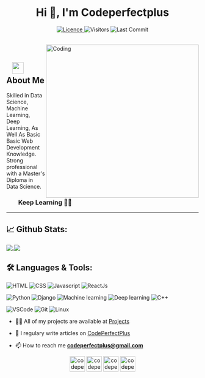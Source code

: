 <h1 align="center">Hi 👋, I'm Codeperfectplus</h1>
<p align="center">
<a href="https://github.com/KarthikNayak024/KarthikNayak024/blob/master/LICENCE">
<img alt="Licence" src="https://img.shields.io/github/license/KarthikNayak024/KarthikNayak024?color=brightgreen"/>
</a>
<img alt="Visitors" src="https://komarev.com/ghpvc/?username=codeperfectplus&style=flat&labelColor=black&logo=github&label=PROFILE+VIEWS&color=29bf12"/>
<img alt="Last Commit" src="https://img.shields.io/github/last-commit/KarthikNayak024/KarthikNayak024?logo=markdown&label=LAST+UPDATE&color=29bf12&style=flat">
 <a href="https://github.com/codeperfectplus/codeperfectplus/actions">
  </a>
</p>
</br>
<img align="right" alt="Coding" width="400" src="https://media.giphy.com/media/Y4ak9Ki2GZCbJxAnJD/giphy.gif">
</br>

## &nbsp; &nbsp;<img src="https://media.giphy.com/media/WUlplcMpOCEmTGBtBW/giphy.gif" width="30"> **About Me**

Skilled in Data Science, Machine Learning, Deep Learning, As Well As Basic Basic Web Development Knowledge. Strong professional with a Master's Diploma in Data Science.

### &nbsp; &nbsp; &nbsp; &nbsp; **Keep Learning** 👨‍🎓️️

---

## 📈 **Github Stats:**

<a href="https://github.com/KarthikNayak024">
<img align="center" src="https://github-readme-stats.vercel.app/api?username=codeperfectplus&show_icons=true&include_all_commits=true&theme=blue-green&count_private=true">
</a>
<a href="https://github.com/codeperfectplus/github-readme-stats">
<img align="center" src="https://github-readme-stats.anuraghazra1.vercel.app/api/top-langs/?username=codeperfectplus&layout=compact&theme=blue-green" />
</a>
</br>

## 🛠️ **Languages & Tools:**

![HTML](https://img.shields.io/badge/html%20-%23E34F26.svg?&style=for-the-badge&logo=html5&logoColor=white)
![CSS](https://img.shields.io/badge/css%20-%231572B6.svg?&style=for-the-badge&logo=css3&logoColor=white)
![Javascript](https://img.shields.io/badge/-Javascript-ffb400?style=for-the-badge&logo=javascript&logoColor=ffff3f)
![ReactJs](https://img.shields.io/badge/-React-blue?style=for-the-badge&logo=react)

![Python](https://img.shields.io/badge/-Python-red?style=for-the-badge&logo=python)
![Django](https://img.shields.io/badge/-Django-blue?style=for-the-badge&logo=django)
![Machine learning](https://img.shields.io/badge/-Machine_Learning-green?style=for-the-badge)
![Deep learning](https://img.shields.io/badge/-Deep_Learning-orange?style=for-the-badge)
![C++](https://img.shields.io/badge/c++%20-%2300599C.svg?&style=for-the-badge&logo=c%2B%2B&ogoColor=white)

![VSCode](https://img.shields.io/badge/-vscode-00a8e8?style=for-the-badge&logo=visual-studio-code)
![Git](https://img.shields.io/badge/git%20-%23F05033.svg?&style=for-the-badge&logo=git&logoColor=white)
![Linux](https://img.shields.io/badge/-linux-772953?style=for-the-badge&logo=linux)


- 👨‍💻 All of my projects are available at [Projects](http://codeperfectplus.herokuapp.com/projects/)

- 📝 I regulary write articles on [CodePerfectPlus](http://codeperfectplus.herokuapp.com)

- 📫 How to reach me **codeperfectplus@gmail.com**


<p align="center">
<a href="https://dev.to/codeperfectplus" target="blank"><img align="center" src="https://cdn.jsdelivr.net/npm/simple-icons@3.0.1/icons/dev-dot-to.svg" alt="codeperfectplus" height="40" width="40" /></a>
<a href="https://twitter.com/codeperfectplus" target="blank"><img align="center" src="https://cdn.jsdelivr.net/npm/simple-icons@3.0.1/icons/twitter.svg" alt="codeperfectplus" height="40" width="40" /></a>
<a href="https://fb.com/codeperfectplus" target="blank"><img align="center" src="https://cdn.jsdelivr.net/npm/simple-icons@3.0.1/icons/facebook.svg" alt="codeperfectplus" height="40" width="40" /></a>
<a href="https://instagram.com/codeperfectplus" target="blank"><img align="center" src="https://cdn.jsdelivr.net/npm/simple-icons@3.0.1/icons/instagram.svg" alt="codeperfectplus" height="40" width="40" /></a>
</p>
